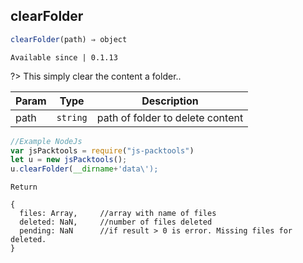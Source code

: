 ## clearFolder

```javascript
clearFolder(path) ⇒ object
```

`Available since | 0.1.13`

?> This simply clear the content a folder..

| Param | Type | Description |
| --- | --- | --- |
| path | <code>string</code> | path of folder to delete content |

```js
//Example NodeJs
var jsPacktools = require("js-packtools")
let u = new jsPacktools();
u.clearFolder(__dirname+'data\');
```

`Return`

```
{
  files: Array,     //array with name of files
  deleted: NaN,     //number of files deleted
  pending: NaN      //if result > 0 is error. Missing files for deleted.
}
```